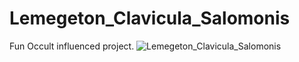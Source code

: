 # Lemegeton_Clavicula_Salomonis
Fun Occult influenced project.
![Lemegeton_Clavicula_Salomonis](https://github.com/Saffy127/Lemegeton_Clavicula_Salomonis/assets/88598834/76e41703-6dd7-4968-91d7-f35b5844c403)
